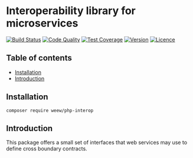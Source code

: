# Interoperability library for microservices

[![Build Status](https://img.shields.io/travis/weew/php-interop.svg)](https://travis-ci.org/weew/php-interop)
[![Code Quality](https://img.shields.io/scrutinizer/g/weew/php-interop.svg)](https://scrutinizer-ci.com/g/weew/php-interop)
[![Test Coverage](https://img.shields.io/coveralls/weew/php-interop.svg)](https://coveralls.io/github/weew/php-interop)
[![Version](https://img.shields.io/packagist/v/weew/php-interop.svg)](https://packagist.org/packages/weew/php-interop)
[![Licence](https://img.shields.io/packagist/l/weew/php-interop.svg)](https://packagist.org/packages/weew/php-interop)

## Table of contents

- [Installation](#installation)
- [Introduction](#introduction)

## Installation

`composer require weew/php-interop`

## Introduction

This package offers a small set of interfaces that web services may use to define cross boundary contracts.
